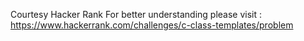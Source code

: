 Courtesy Hacker Rank
For better understanding please visit : https://www.hackerrank.com/challenges/c-class-templates/problem
